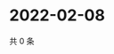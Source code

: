 # 2022-02-08

共 0 条

<!-- BEGIN WEIBO -->
<!-- 最后更新时间 Tue Feb 08 2022 16:16:16 GMT+0800 (China Standard Time) -->

<!-- END WEIBO -->

